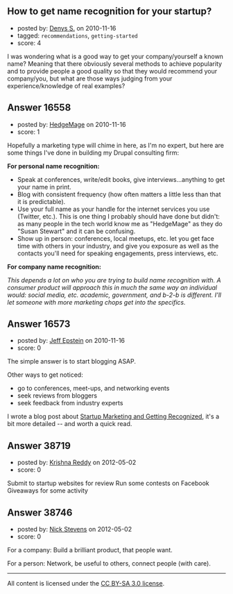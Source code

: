## How to get name recognition for your startup?

- posted by: [Denys S.](https://stackexchange.com/users/-1/5299-denys-s) on 2010-11-16
- tagged: `recommendations`, `getting-started`
- score: 4

I was wondering what is a good way to get your company/yourself a known name? Meaning that there obviously several methods to achieve popularity and to provide people a good quality so that they would recommend your company/you, but what are those ways judging from your experience/knowledge of real examples?


## Answer 16558

- posted by: [HedgeMage](https://stackexchange.com/users/-1/5198-hedgemage) on 2010-11-16
- score: 1

Hopefully a marketing type will chime in here, as I'm no expert, but here are some things I've done in building my Drupal consulting firm:

**For personal name recognition:**

 - Speak at conferences, write/edit books, give interviews...anything to get your name in print.
 - Blog with consistent frequency (how often matters a little less than that it is predictable).
 - Use your full name as your handle for the internet services you use (Twitter, etc.).  This is one thing I probably should have done but didn't: as many people in the tech world know me as "HedgeMage" as they do "Susan Stewart" and it can be confusing.
 - Show up in person: conferences, local meetups, etc. let you get face time with others in your industry, and give you exposure as well as the contacts you'll need for speaking engagements, press interviews, etc.

**For company name recognition:**

*This depends a lot on who you are trying to build name recognition with.  A consumer product will approach this in much the same way an individual would: social media, etc.  academic, government, and b-2-b is different.  I'll let someone with more marketing chops get into the specifics.*


## Answer 16573

- posted by: [Jeff Epstein](https://stackexchange.com/users/-1/3666-jeff-epstein) on 2010-11-16
- score: 0

<p>The simple answer is to start blogging ASAP.</p>

<p>Other ways to get noticed:</p>

<ul>
<li>go to conferences, meet-ups, and networking events</li>
<li>seek reviews from bloggers </li>
<li>seek feedback from industry experts</li>
</ul>

<p>I wrote a blog post about <a href="http://blog.zferral.com/post/972974853/startup-marketing-getting-your-startup-noticed-and" rel="nofollow">Startup Marketing and Getting Recognized</a>, it's a bit more detailed -- and worth a quick read.</p>



## Answer 38719

- posted by: [Krishna Reddy](https://stackexchange.com/users/-1/17767-krishna-reddy) on 2012-05-02
- score: 0

Submit to startup websites for review 
Run some contests on Facebook
Giveaways for some activity


## Answer 38746

- posted by: [Nick Stevens](https://stackexchange.com/users/-1/15902-nick-stevens) on 2012-05-02
- score: 0

For a company: Build a brilliant product, that people want. 

For a person: Network, be useful to others, connect people (with care).



---

All content is licensed under the [CC BY-SA 3.0 license](https://creativecommons.org/licenses/by-sa/3.0/).
